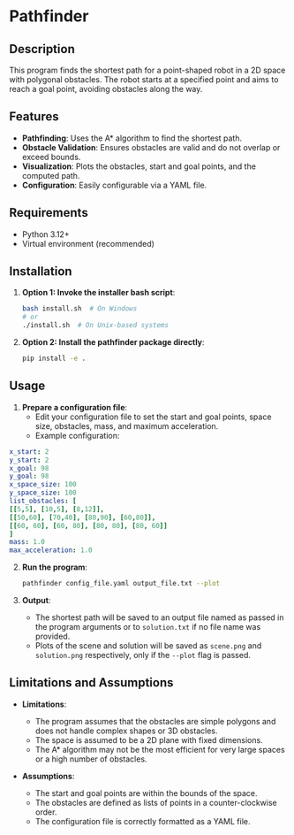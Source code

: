 # Pathfinder

## Description
This program finds the shortest path for a point-shaped robot in a 2D space with polygonal obstacles. The robot starts at a specified point and aims to reach a goal point, avoiding obstacles along the way.

## Features
- **Pathfinding**: Uses the A* algorithm to find the shortest path.
- **Obstacle Validation**: Ensures obstacles are valid and do not overlap or exceed bounds.
- **Visualization**: Plots the obstacles, start and goal points, and the computed path.
- **Configuration**: Easily configurable via a YAML file.

## Requirements
- Python 3.12+
- Virtual environment (recommended)

## Installation
1. **Option 1: Invoke the installer bash script**:
    ```bash
    bash install.sh  # On Windows
    # or
    ./install.sh  # On Unix-based systems
    ```

2. **Option 2: Install the pathfinder package directly**:
    ```bash
    pip install -e .
    ```

## Usage
1. **Prepare a configuration file**:
    - Edit your configuration file to set the start and goal points, space size, obstacles, mass, and maximum acceleration.
    - Example configuration:
    
```yaml:tests/config.yaml
x_start: 2
y_start: 2
x_goal: 98
y_goal: 98
x_space_size: 100
y_space_size: 100
list_obstacles: [
[[5,5], [10,5], [8,12]],
[[50,60], [70,40], [80,90], [60,80]],
[[60, 60], [60, 80], [80, 80], [80, 60]]
]
mass: 1.0
max_acceleration: 1.0
```

2. **Run the program**:
    ```bash
    pathfinder config_file.yaml output_file.txt --plot
    ```

3. **Output**:
    - The shortest path will be saved to an output file named as passed in the program arguments or to `solution.txt` if no file name was provided.
    - Plots of the scene and solution will be saved as `scene.png` and `solution.png` respectively, only if  the `--plot` flag is passed.

## Limitations and Assumptions
- **Limitations**:
  - The program assumes that the obstacles are simple polygons and does not handle complex shapes or 3D obstacles.
  - The space is assumed to be a 2D plane with fixed dimensions.
  - The A* algorithm may not be the most efficient for very large spaces or a high number of obstacles.

- **Assumptions**:
  - The start and goal points are within the bounds of the space.
  - The obstacles are defined as lists of points in a counter-clockwise order.
  - The configuration file is correctly formatted as a YAML file.